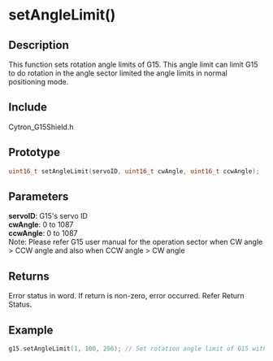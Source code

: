 # setAngleLimit() #

## Description ##
This function sets rotation angle limits of G15. This angle limit can limit G15 to do rotation in the angle sector limited the angle limits in normal positioning mode.

## Include ##
Cytron_G15Shield.h

## Prototype ##
```c
uint16_t setAngleLimit(servoID, uint16_t cwAngle, uint16_t ccwAngle);
```

## Parameters ##
**servoID**: G15's servo ID<br/>
**cwAngle**: 0 to 1087<br/>
**ccwAngle**: 0 to 1087<br/>
Note: Please refer G15 user manual for the operation sector when CW angle > CCW angle and also when CCW angle > CW angle

## Returns ##
Error status in word. If return is non-zero, error occurred. Refer Return Status.

## Example ##
```c
g15.setAngleLimit(1, 100, 256); // Set rotation angle limit of G15 with ID number 1
```